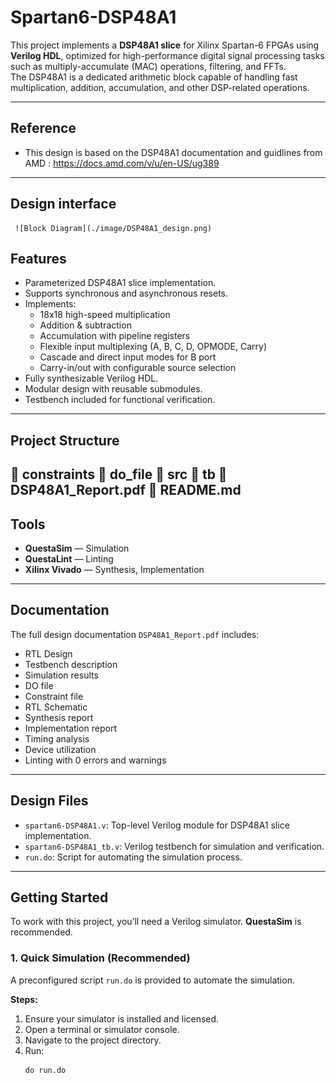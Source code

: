 # Spartan6-DSP48A1 

This project implements a **DSP48A1 slice** for Xilinx Spartan-6 FPGAs using **Verilog HDL**, optimized for high-performance digital signal processing tasks such as multiply-accumulate (MAC) operations, filtering, and FFTs.  
The DSP48A1 is a dedicated arithmetic block capable of handling fast multiplication, addition, accumulation, and other DSP-related operations.

---
## Reference
 - This design is based on the DSP48A1 documentation and guidlines from AMD : https://docs.amd.com/v/u/en-US/ug389
---
## Design interface
     ![Block Diagram](./image/DSP48A1_design.png)


 
## Features
- Parameterized DSP48A1 slice implementation.
- Supports synchronous and asynchronous resets.
- Implements:
  - 18x18 high-speed multiplication  
  - Addition & subtraction  
  - Accumulation with pipeline registers  
  - Flexible input multiplexing (A, B, C, D, OPMODE, Carry)  
  - Cascade and direct input modes for B port  
  - Carry-in/out with configurable source selection  
- Fully synthesizable Verilog HDL.  
- Modular design with reusable submodules.  
- Testbench included for functional verification.  

---

## Project Structure
📁 constraints  📁 do_file  📁 src   📁 tb  📄 DSP48A1_Report.pdf   📄 README.md
---

## Tools
- **QuestaSim** — Simulation  
- **QuestaLint** — Linting  
- **Xilinx Vivado** — Synthesis, Implementation  

---

## Documentation
The full design documentation `DSP48A1_Report.pdf` includes:
- RTL Design  
- Testbench description  
- Simulation results  
- DO file  
- Constraint file  
- RTL Schematic  
- Synthesis report  
- Implementation report  
- Timing analysis  
- Device utilization  
- Linting with 0 errors and warnings  

---

## Design Files
- `spartan6-DSP48A1.v`: Top-level Verilog module for DSP48A1 slice implementation.  
- `spartan6-DSP48A1_tb.v`: Verilog testbench for simulation and verification.  
- `run.do`: Script for automating the simulation process.  

---

## Getting Started
To work with this project, you’ll need a Verilog simulator. **QuestaSim** is recommended.

### 1. Quick Simulation (Recommended)
A preconfigured script `run.do` is provided to automate the simulation.

**Steps:**
1. Ensure your simulator is installed and licensed.  
2. Open a terminal or simulator console.  
3. Navigate to the project directory.  
4. Run:  
   ```tcl
   do run.do
